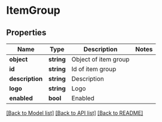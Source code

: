 # ItemGroup

## Properties
Name | Type | Description | Notes
------------ | ------------- | ------------- | -------------
**object** | **string** | Object of item group | 
**id** | **string** | Id of item group | 
**description** | **string** | Description | 
**logo** | **string** | Logo | 
**enabled** | **bool** | Enabled | 

[[Back to Model list]](../README.md#documentation-for-models) [[Back to API list]](../README.md#documentation-for-api-endpoints) [[Back to README]](../../README.md)



